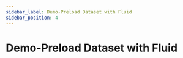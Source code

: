 ```yaml
---
sidebar_label: Demo-Preload Dataset with Fluid
sidebar_position: 4
---
```


# Demo-Preload Dataset with Fluid
